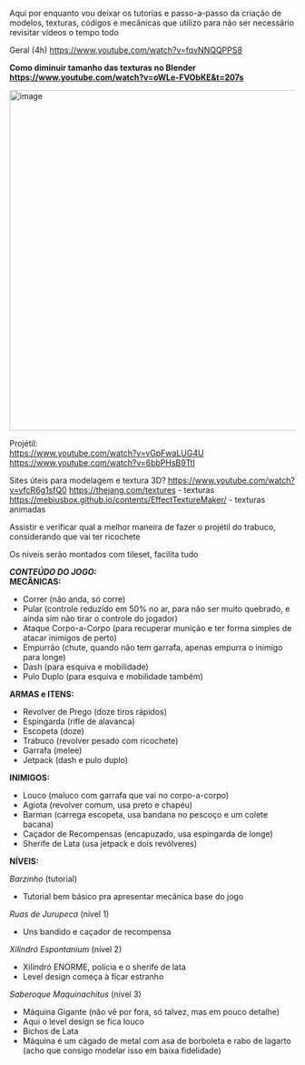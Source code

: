 Aqui por enquanto vou deixar os tutorias e passo-a-passo da criação de modelos, texturas, códigos e mecânicas que utilizo para não ser necessário revisitar vídeos o tempo todo  

Geral (4h) https://www.youtube.com/watch?v=fqvNNQQPPS8

**Como diminuir tamanho das texturas no Blender https://www.youtube.com/watch?v=oWLe-FVObKE&t=207s**

<img width="1535" height="599" alt="image" src="https://github.com/user-attachments/assets/02955a01-8de6-4d00-9f20-8241aaea8d53" />

Projétil:  
https://www.youtube.com/watch?v=vGpFwaLUG4U  
https://www.youtube.com/watch?v=6bbPHsB9TtI  

Sites úteis para modelagem e textura 3D? https://www.youtube.com/watch?v=vfcR6g1sfQ0
https://thejang.com/textures - texturas  
https://mebiusbox.github.io/contents/EffectTextureMaker/ - texturas animadas

Assistir e verificar qual a melhor maneira de fazer o projétil do trabuco, considerando que vai ter ricochete  

Os niveis serão montados com tileset, facilita tudo

***CONTEÚDO DO JOGO:***  
**MECÂNICAS:**  
- Correr (não anda, só corre)  
- Pular (controle reduzido em 50% no ar, para não ser muito quebrado, e ainda sim não tirar o controle do jogador)  
- Ataque Corpo-a-Corpo (para recuperar munição e ter forma simples de atacar inimigos de perto)  
- Empurrão (chute, quando não tem garrafa, apenas empurra o inimigo para longe)  
- Dash (para esquiva e mobilidade)  
- Pulo Duplo (para esquiva e mobilidade também)  

**ARMAS e ITENS:**  
- Revolver de Prego (doze tiros rápidos)  
- Espingarda (rifle de alavanca)  
- Escopeta (doze)  
- Trabuco (revolver pesado com ricochete)  
- Garrafa (melee)  
- Jetpack (dash e pulo duplo)  

**INIMIGOS:**  
- Louco (maluco com garrafa que vai no corpo-a-corpo)  
- Agiota (revolver comum, usa preto e chapéu)  
- Barman (carrega escopeta, usa bandana no pescoço e um colete bacana)  
- Caçador de Recompensas (encapuzado, usa espingarda de longe)  
- Sherife de Lata (usa jetpack e dois revólveres)  

**NÍVEIS:**  

*Barzinho* (tutorial)  
- Tutorial bem básico pra apresentar mecânica base do jogo
  
*Ruas de Jurupeca* (nível 1)  
- Uns bandido e caçador de recompensa
  
*Xilindró Espontanium* (nível 2)  
- Xilindró ENORME, polícia e o sherife de lata  
- Level design começa à ficar estranho
  
*Saberoque Maquinachitus* (nível 3)  
- Máquina Gigante (não vê por fora, só talvez, mas em pouco detalhe)  
- Aqui o level design se fica louco   
- Bichos de Lata  
- Máquina é um cágado de metal com asa de borboleta e rabo de lagarto (acho que consigo modelar isso em baixa fidelidade)  
